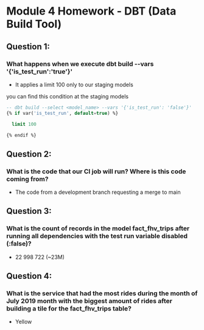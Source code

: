# Module 4 Homework - DBT (Data Build Tool)

## Question 1:
### What happens when we execute dbt build --vars '{'is_test_run':'true'}'
- It applies a limit 100 only to our staging models

you can find this condition at the staging models
```sql
-- dbt build --select <model_name> --vars '{'is_test_run': 'false'}'
{% if var('is_test_run', default=true) %}

  limit 100

{% endif %}
```


## Question 2:
### What is the code that our CI job will run? Where is this code coming from?
- The code from a development branch requesting a merge to main


## Question 3:
### What is the count of records in the model fact_fhv_trips after running all dependencies with the test run variable disabled (:false)?
- 22 998 722 (~23M)


## Question 4:
### What is the service that had the most rides during the month of July 2019 month with the biggest amount of rides after building a tile for the fact_fhv_trips table?
- Yellow